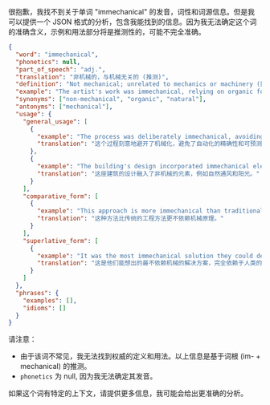 很抱歉，我找不到关于单词 "immechanical" 的发音，词性和词源信息。但是我可以提供一个 JSON 格式的分析，包含我能找到的信息。因为我无法确定这个词的准确含义，示例和用法部分将是推测性的，可能不完全准确。

```json
{
  "word": "immechanical",
  "phonetics": null,
  "part_of_speech": "adj.",
  "translation": "非机械的，与机械无关的 (推测)",
  "definition": "Not mechanical; unrelated to mechanics or machinery (推测).  Likely used to describe something that does not function according to mechanical principles or is not related to machines.",
  "example": "The artist's work was immechanical, relying on organic forms and natural processes.",
  "synonyms": ["non-mechanical", "organic", "natural"],
  "antonyms": ["mechanical"],
  "usage": {
    "general_usage": [
      {
        "example": "The process was deliberately immechanical, avoiding the precision and predictability of automation.",
        "translation": "这个过程刻意地避开了机械化，避免了自动化的精确性和可预测性。"
      },
      {
        "example": "The building's design incorporated immechanical elements, such as natural ventilation and sunlight.",
        "translation": "这座建筑的设计融入了非机械的元素，例如自然通风和阳光。"
      }
    ],
    "comparative_form": [
      {
        "example": "This approach is more immechanical than traditional engineering methods.",
        "translation": "这种方法比传统的工程方法更不依赖机械原理。"
      }
    ],
    "superlative_form": [
      {
        "example": "It was the most immechanical solution they could devise, relying entirely on human skill.",
        "translation": "这是他们能想出的最不依赖机械的解决方案，完全依赖于人类的技能。"
      }
    ]
  },
  "phrases": {
    "examples": [],
    "idioms": []
  }
}
```

请注意：

*   由于该词不常见，我无法找到权威的定义和用法。以上信息是基于词根 (im- + mechanical) 的推测。
*   `phonetics` 为 null, 因为我无法确定其发音。

如果这个词有特定的上下文，请提供更多信息，我可能会给出更准确的分析。
 